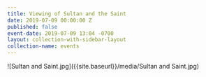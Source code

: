 ```yaml
---
title: Viewing of Sultan and the Saint
date: 2019-07-09 00:00:00 Z
published: false
event-date: 2019-07-09 13:04 -0700
layout: collection-with-sidebar-layout
collection-name: events
---
```


![Sultan and Saint.jpg]({{site.baseurl}}/media/Sultan and Saint.jpg)
